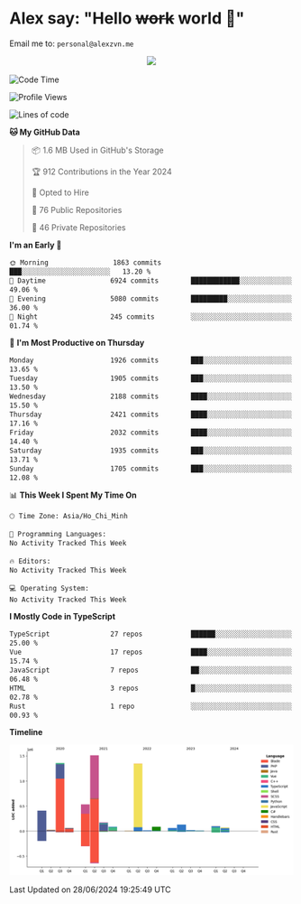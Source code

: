 # Alex say: "Hello ~~work~~ world 🐾"
Email me to: `personal@alexzvn.me`


<p align=center>
  <a href="https://skillicons.dev">
    <img src="https://skillicons.dev/icons?i=ts,js,php,nodejs,bun,vue,nuxt,react,svelte,tauri,laravel,rust,mongodb,docker,electron,redis,rabbitmq,tailwind,git,cloudflare,elysia,mysql,nginx,rollupjs,sentry,ubuntu,yarn,html,css,vite" />
  </a>
</p>

<!--START_SECTION:waka-->
![Code Time](http://img.shields.io/badge/Code%20Time-1%2C066%20hrs%2055%20mins-blue)

![Profile Views](http://img.shields.io/badge/Profile%20Views-10-blue)

![Lines of code](https://img.shields.io/badge/From%20Hello%20World%20I%27ve%20Written-6.0%20million%20lines%20of%20code-blue)

**🐱 My GitHub Data** 

> 📦 1.6 MB Used in GitHub's Storage 
 > 
> 🏆 912 Contributions in the Year 2024
 > 
> 💼 Opted to Hire
 > 
> 📜 76 Public Repositories 
 > 
> 🔑 46 Private Repositories 
 > 
**I'm an Early 🐤** 

```text
🌞 Morning                1863 commits        ███░░░░░░░░░░░░░░░░░░░░░░   13.20 % 
🌆 Daytime                6924 commits        ████████████░░░░░░░░░░░░░   49.06 % 
🌃 Evening                5080 commits        █████████░░░░░░░░░░░░░░░░   36.00 % 
🌙 Night                  245 commits         ░░░░░░░░░░░░░░░░░░░░░░░░░   01.74 % 
```
📅 **I'm Most Productive on Thursday** 

```text
Monday                   1926 commits        ███░░░░░░░░░░░░░░░░░░░░░░   13.65 % 
Tuesday                  1905 commits        ███░░░░░░░░░░░░░░░░░░░░░░   13.50 % 
Wednesday                2188 commits        ████░░░░░░░░░░░░░░░░░░░░░   15.50 % 
Thursday                 2421 commits        ████░░░░░░░░░░░░░░░░░░░░░   17.16 % 
Friday                   2032 commits        ████░░░░░░░░░░░░░░░░░░░░░   14.40 % 
Saturday                 1935 commits        ███░░░░░░░░░░░░░░░░░░░░░░   13.71 % 
Sunday                   1705 commits        ███░░░░░░░░░░░░░░░░░░░░░░   12.08 % 
```


📊 **This Week I Spent My Time On** 

```text
🕑︎ Time Zone: Asia/Ho_Chi_Minh

💬 Programming Languages: 
No Activity Tracked This Week

🔥 Editors: 
No Activity Tracked This Week

💻 Operating System: 
No Activity Tracked This Week
```

**I Mostly Code in TypeScript** 

```text
TypeScript               27 repos            ██████░░░░░░░░░░░░░░░░░░░   25.00 % 
Vue                      17 repos            ████░░░░░░░░░░░░░░░░░░░░░   15.74 % 
JavaScript               7 repos             ██░░░░░░░░░░░░░░░░░░░░░░░   06.48 % 
HTML                     3 repos             █░░░░░░░░░░░░░░░░░░░░░░░░   02.78 % 
Rust                     1 repo              ░░░░░░░░░░░░░░░░░░░░░░░░░   00.93 % 
```



**Timeline**

![Lines of Code chart](https://raw.githubusercontent.com/alexzvn/alexzvn/main/assets/bar_graph.png)


 Last Updated on 28/06/2024 19:25:49 UTC
<!--END_SECTION:waka-->
